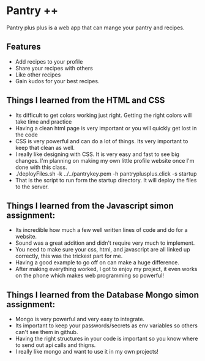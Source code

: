 # Pantry ++
Pantry plus plus is a web app that can mange your pantry and recipes. 
## Features
- Add recipes to your profile
- Share your recipes with others
- Like other recipes
- Gain kudos for your best recipes. 


## Things I learned from the HTML and CSS
- Its difficult to get colors working just right. Getting the right colors will take time and practice
- Having a clean html page is very important or you will quickly get lost in the code
- CSS is very powerful and can do a lot of things. Its very important to keep that clean as well.
- I really like designing with CSS. It is very easy and fast to see big changes. I'm planning on making my own little profile website once I'm done with this class.
- ./deployFiles.sh  -k ../../pantrykey.pem -h pantryplusplus.click -s startup
- That is the script to run form the startup directory. It will deploy the files to the server.


## Things I learned from the Javascript simon assignment:
- Its incredible how much a few well written lines of code and do for a website.
- Sound was a great addition and didn't require very much to implement. 
- You need to make sure your css, html, and javascript are all linked up correctly, this was the trickest part for me.
- Having a good example to go off on can make a huge difference.
- After making everything worked, I got to enjoy my project, it even works on the phone which makes web programming so powerful!


## Things I learned from the Database Mongo simon assignment:
- Mongo is very powerful and very easy to integrate. 
- Its important to keep your passwords/secrets as env variables so others can't see them in github.
- Having the right structures in your code is important so you know where to send out api calls and thigns.
- I really like mongo and want to use it in my own projects!
